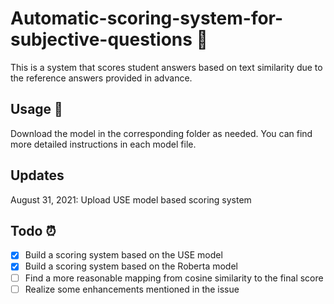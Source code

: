 # Automatic-scoring-system-for-subjective-questions 👀
This is a system that scores student answers based on text similarity due to the reference answers provided in advance.

## Usage 🚀
Download the model in the corresponding folder as needed.
You can find more detailed instructions in each model file.

## Updates
August 31, 2021: Upload USE model based scoring system

## Todo ⏰
- [x] Build a scoring system based on the USE model
- [x] Build a scoring system based on the Roberta model
- [ ] Find a more reasonable mapping from cosine similarity to the final score
- [ ] Realize some enhancements mentioned in the issue
